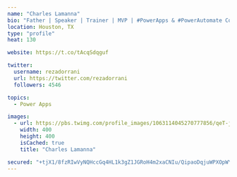 ```yaml
---
name: "Charles Lamanna"
bio: "Father | Speaker | Trainer | MVP | #PowerApps & #PowerAutomate Community Super User | YouTuber Right-pointing triangle http://youtube.com/c/rezadorrani | Learn - Share - Clockwise rightwards and leftwards open circle arrows"
location: Houston, TX
type: "profile"
heat: 130

website: https://t.co/tAcqSdqguf

twitter:
  username: rezadorrani
  url: https://twitter.com/rezadorrani
  followers: 4546

topics:
  - Power Apps

images:
  - url: https://pbs.twimg.com/profile_images/1063114045270777856/qeT-jpWr_400x400.jpg
    width: 400
    height: 400
    isCached: true
    title: "Charles Lamanna"

secured: "+tjX1/8fzRIwVyNQHccGq4HL1k3gZ1JGRoH4m2xaCNIu/QipaoDqjuWPXOpWYvzhkvd4X9/qZl8Wrjthcl6pxHOMQlbk9ZHcTXi037Qp+HQaix5uiOMto4xjIkYWi0Kd4m19E5Url0Kba+uIxCl0mP+jfZvCVoCWK6CdPkMyIQSnixUkk+tpOBMBPj1GwmZ5MLEUr7VQqhEVfPqGyBYB9N65mrL3HsQc+F9SdrXEjth91hUZK3v/x2OFQ2ZdeBSP/wGsJUM4C6VKOgSYKZiwzZyNoMesAeNn6gvg3Zmpxu531WHcYA+D86XAJmmJ7RkbdSckkfdnWma2Ok+307ZEAJmkN4VmwAO/fvRZFb/SEUhrCrEfnD8pxGaQmwMLj5TgCnNERNcRMNsfnAFwQgxKEg==;B7NrTsM3yMra0W7/TQANHQ=="
---
```


